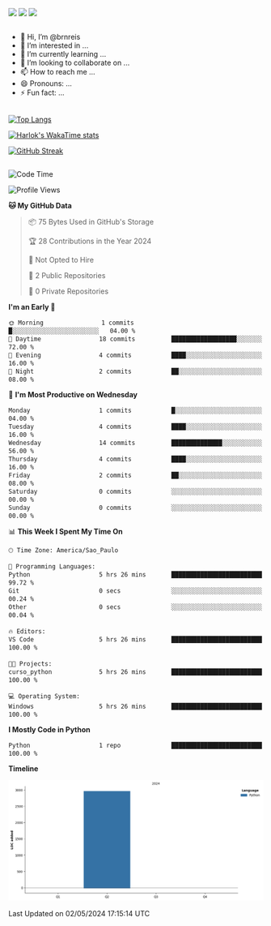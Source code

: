 <div> 
 
  <a href = "mailto:brn.martinsreis@gmail.com"><img src="https://img.shields.io/badge/Gmail-D14836?style=for-the-badge&logo=gmail&logoColor=white" target="_blank"></a>
  <a href="https://www.linkedin.com/in/bruno-martins-reis/" target="_blank"><img src="https://img.shields.io/badge/-LinkedIn-%230077B5?style=for-the-badge&logo=linkedin&logoColor=white" target="_blank"></a> 
  <a href="https://wa.me/5521998330388" target="_blank"><img src="https://img.shields.io/badge/WhatsApp-25D366?style=for-the-badge&logo=whatsapp&logoColor=white" target="_blank"></a> 


</div>

  ##

- 👋 Hi, I’m @brnreis
- 👀 I’m interested in ...
- 🌱 I’m currently learning ...
- 💞️ I’m looking to collaborate on ...
- 📫 How to reach me ...
- 😄 Pronouns: ...
- ⚡ Fun fact: ...

##

[![Top Langs](https://github-readme-stats.vercel.app/api/top-langs/?username=brnreis&theme=dark&layout=donut)](https://github.com/brnreis/github-readme-stats)

[![Harlok's WakaTime stats](https://github-readme-stats.vercel.app/api/wakatime?username=brnreis&hide_progress=true&theme=dark)](https://github.com/brnreis/github-readme-stats)

[![GitHub Streak](https://streak-stats.demolab.com?user=brnreis&theme=dark&border_radius=5&locale=pt_BR&date_format=j%2Fn%5B%2FY%5D&exclude_days=Sun%2CSat&fire=EB5454&stroke=EB5454)](https://git.io/streak-stats)

##

<!--START_SECTION:waka-->
![Code Time](http://img.shields.io/badge/Code%20Time-5%20hrs%2026%20mins-blue)

![Profile Views](http://img.shields.io/badge/Profile%20Views-353-blue)

**🐱 My GitHub Data** 

> 📦 75 Bytes Used in GitHub's Storage 
 > 
> 🏆 28 Contributions in the Year 2024
 > 
> 🚫 Not Opted to Hire
 > 
> 📜 2 Public Repositories 
 > 
> 🔑 0 Private Repositories 
 > 
**I'm an Early 🐤** 

```text
🌞 Morning                1 commits           █░░░░░░░░░░░░░░░░░░░░░░░░   04.00 % 
🌆 Daytime                18 commits          ██████████████████░░░░░░░   72.00 % 
🌃 Evening                4 commits           ████░░░░░░░░░░░░░░░░░░░░░   16.00 % 
🌙 Night                  2 commits           ██░░░░░░░░░░░░░░░░░░░░░░░   08.00 % 
```
📅 **I'm Most Productive on Wednesday** 

```text
Monday                   1 commits           █░░░░░░░░░░░░░░░░░░░░░░░░   04.00 % 
Tuesday                  4 commits           ████░░░░░░░░░░░░░░░░░░░░░   16.00 % 
Wednesday                14 commits          ██████████████░░░░░░░░░░░   56.00 % 
Thursday                 4 commits           ████░░░░░░░░░░░░░░░░░░░░░   16.00 % 
Friday                   2 commits           ██░░░░░░░░░░░░░░░░░░░░░░░   08.00 % 
Saturday                 0 commits           ░░░░░░░░░░░░░░░░░░░░░░░░░   00.00 % 
Sunday                   0 commits           ░░░░░░░░░░░░░░░░░░░░░░░░░   00.00 % 
```


📊 **This Week I Spent My Time On** 

```text
🕑︎ Time Zone: America/Sao_Paulo

💬 Programming Languages: 
Python                   5 hrs 26 mins       █████████████████████████   99.72 % 
Git                      0 secs              ░░░░░░░░░░░░░░░░░░░░░░░░░   00.24 % 
Other                    0 secs              ░░░░░░░░░░░░░░░░░░░░░░░░░   00.04 % 

🔥 Editors: 
VS Code                  5 hrs 26 mins       █████████████████████████   100.00 % 

🐱‍💻 Projects: 
curso_python             5 hrs 26 mins       █████████████████████████   100.00 % 

💻 Operating System: 
Windows                  5 hrs 26 mins       █████████████████████████   100.00 % 
```

**I Mostly Code in Python** 

```text
Python                   1 repo              █████████████████████████   100.00 % 
```



**Timeline**

![Lines of Code chart](https://raw.githubusercontent.com/brnreis/brnreis/main/assets/bar_graph.png)


 Last Updated on 02/05/2024 17:15:14 UTC
<!--END_SECTION:waka-->

##
